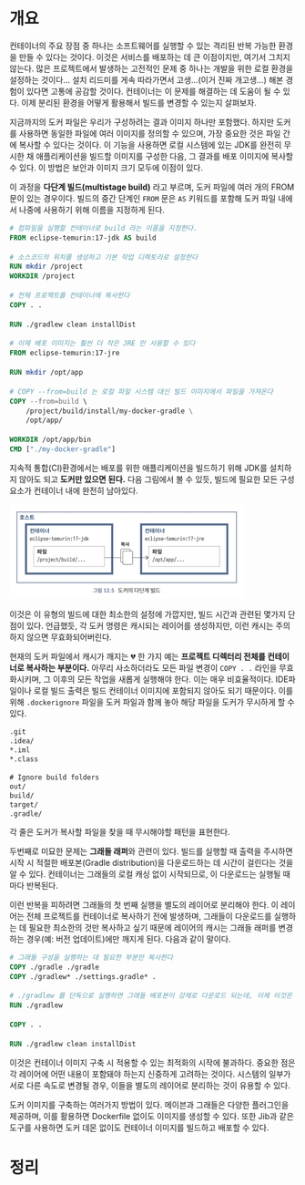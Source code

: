 <!-- Date: 2025-01-29 -->
<!-- Update Date: 2025-01-29 -->
<!-- File ID: ba8b7530-2a0f-470d-ace0-e0e8e8c0eaf2 -->
<!-- Author: Seoyeon Jang -->

# 개요

컨테이너의 주요 장점 중 하나는 소프트웨어를 실행할 수 있는 격리된 반복 가능한 환경을 만들 수 있다는 것이다. 이것은 서비스를 배포하는 데 큰 이점이지만, 여기서 그치지 않는다. 많은 프로젝트에서 발생하는 고전적인
문제 중 하나는 개발을 위한 로컬 환경을 설정하는 것이다... 설치 리드미를 게속 따라가면서 고생...(이거 진짜 개고생...) 해본 경험이 있다면 고통에 공감할 것이다. 컨테이너는 이 문제를 해결하는 데 도움이 될
수 있다. 이제 분리된 환경을 어떻게 활용해서 빌드를 변경할 수 있는지 살펴보자.

지금까지의 도커 파일은 우리가 구성하려는 결과 이미지 하나만 포함했다. 하지만 도커를 사용하면 동일한 파일에 여러 이미지를 정의할 수 있으며, 가장 중요한 것은 파일 간에 복사할 수 있다는 것이다. 이 기능을
사용하면 로컬 시스템에 있는 JDK를 완전히 무시한 채 애플리케이션을 빌드할 이미지를 구성한 다음, 그 결과를 배포 이미지에 복사할 수 있다. 이 방법은 보안과 이미지 크기 모두에 이점이 있다.

이 과정을 **다단계 빌드(multistage build)** 라고 부르며, 도커 파일에 여러 개의 FROM 문이 있는 경우이다. 빌드의 중간 단계인 `FROM` 문은 `AS` 키워드를 포함해 도커 파일 내에서
나중에 사용하기 위해 이름을 지정하게 된다.

```dockerfile
# 컴파일을 실행할 컨테이너로 build 라는 이름을 지정한다.
FROM eclipse-temurin:17-jdk AS build
 
# 소스코드의 위치를 생성하고 기본 작업 디렉토리로 설정한다
RUN mkdir /project
WORKDIR /project

# 전체 프로젝트를 컨테이너에 복사한다
COPY . .

RUN ./gradlew clean installDist

# 이제 배포 이미지는 훨씬 더 작은 JRE 만 사용할 수 있다
FROM eclipse-temurin:17-jre

RUN mkdir /opt/app

# COPY --from=build 는 로컬 파일 시스템 대신 빌드 이미지에서 파일을 가져온다
COPY --from=build \
    /project/build/install/my-docker-gradle \
    /opt/app/

WORKDIR /opt/app/bin
CMD ["./my-docker-gradle"]
```

지속적 통합(CI)환경에서는 배포를 위한 애플리케이션을 빌드하기 위해 JDK를 설치하지 않아도 되고 **도커만 있으면 된다.** 다음 그림에서 볼 수 있듯, 빌드에 필요한 모든 구성 요소가 컨테이너 내에 완전히
남아있다.

![](.12.3.3_도커에서_빌드하기_images/5ba1fa0d.png)

이것은 이 유형의 빌드에 대한 최소한의 설정에 가깝지만, 빌드 시간과 관련된 몇가지 단점이 있다. 언급했듯, 각 도커 명령은 캐시되는 레이어를 생성하지만, 이런 캐시는 주의하지 않으면 무효화되어버린다.

현재의 도커 파일에서 캐시가 깨지는 💔 한 가지 예는 **프로젝트 디렉터리 전체를 컨테이너로 복사하는 부분이다.** 아무리 사소하더라도 모든 파일 변경이 `COPY . .` 라인을 무효화시키며, 그 이후의 모든
작업을 새롭게 실행해야 한다. 이는 매우 비효율적이다. IDE파일이나 로컬 빌드 출력은 빌드 컨테이너 이미지에 포함되지 않아도 되기 때문이다. 이를 위해 `.dockerignore` 파일을 도커 파일과 함께 놓아
해당 파일을 도커가 무시하게 할 수 있다.

```dockerignore
.git
.idea/
*.iml
*.class

# Ignore build folders
out/
build/
target/
.gradle/
```

각 줄은 도커가 복사할 파일을 찾을 때 무시해야할 패턴을 표현한다.

두번째로 미묘한 문제는 **그래들 래퍼**와 관련이 있다. 빌드를 실행할 때 출력을 주시하면 시작 시 적절한 배포본(Gradle distribution)을 다운로드하는 데 시간이 걸린다는 것을 알 수 있다.
컨테이너는 그래들의 로컬 캐싱 없이 시작되므로, 이 다운로드는 실행될 때마다 반복된다.

이런 반복을 피하려면 그래들의 첫 번째 실행을 별도의 레이어로 분리해야 한다. 이 레이어는 전체 프로젝트를 컨테이너로 복사하기 전에 발생하며, 그래들이 다운로드를 실행하는 데 필요한 최소한의 것만 복사하고 싶기
때문에 레이어의 캐시는 그래들 래퍼를 변경하는 경우(예: 버전 업데이트)에만 깨지게 된다. 다음과 같이 말이다.

```dockerfile
# 그래들 구성을 실행하는 데 필요한 부분만 복사한다
COPY ./gradle ./gradle
COPY ./gradlew* ./settings.gradle* .

# ./gradlew 를 단독으로 실행하면 그래들 배포본이 강제로 다운로드 되는데, 이제 이것은 자체 레이어에 캐시된다.
RUN ./gradlew

COPY . .

RUN ./gradlew clean installDist
```

이것은 컨테이너 이미지 구축 시 적용할 수 있는 최적화의 시작에 불과하다. 중요한 점은 각 레이어에 어떤 내용이 포함돼야 하는지 신중하게 고려하는 것이다. 시스템의 일부가 서로 다른 속도로 변경될 경우, 이들을
별도의 레이어로 분리하는 것이 유용할 수 있다.

도커 이미지를 구축하는 여러가지 방법이 있다. 메이븐과 그래들은 다양한 플러그인을 제공하며, 이를 활용하면 Dockerfile 없이도 이미지를 생성할 수 있다. 또한 Jib과 같은 도구를 사용하면 도커 데몬 없이도
컨테이너 이미지를 빌드하고 배포할 수 있다.

# 정리


